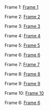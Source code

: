 Frame 1:
[Frame 1](DynamicFrame-01.jpg)

Frame 2:
[Frame 2](StaticFrame-Principles.jpg)

Frame 3:
[Frame 3](DynamicFrame-Logo-02.jpg)

Frame 4:
[Frame 4](StaticFrame-Elysium.jpg)

Frame 5:
[Frame 5](StaticFrame-Subscribe.jpg)

Frame 6:
[Frame 6](Corridor-Violet.jpg)

Frame 7:
[Frame 7](EOL-Samantabhadra.jpg)

Frame 8:
[Frame 8](EOL-Infinity.jpg)

Frame 9:
[Frame 9](EOL-Flower.jpg)

Frame 10:
[Frame 10](Elysium_whitelist.txt)

Frame 6:
[Frame 6](captions.csv)
